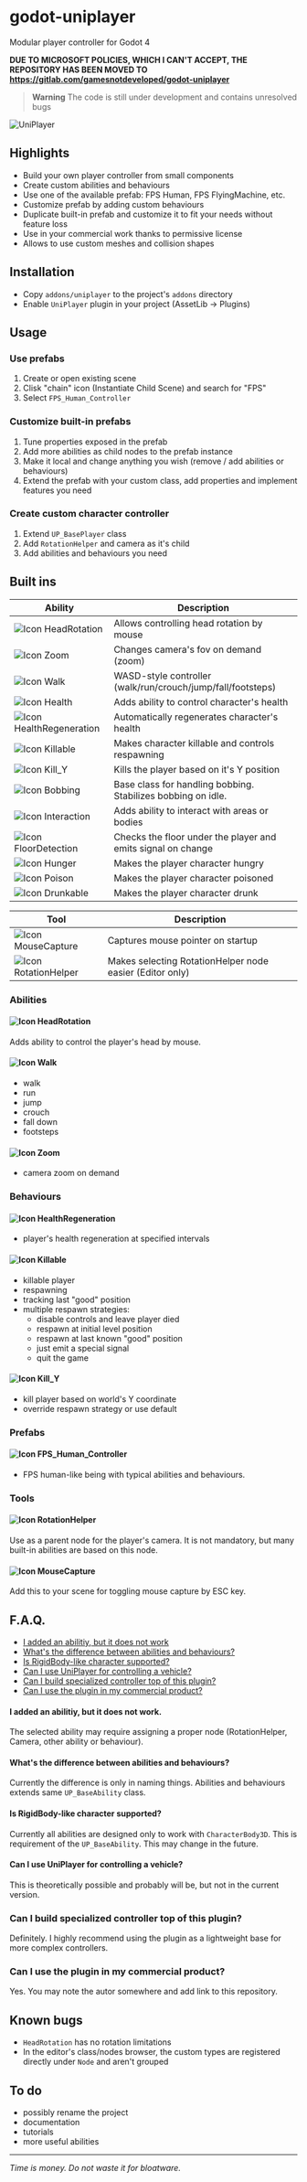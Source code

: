 # godot-uniplayer

Modular player controller for Godot 4

**DUE TO MICROSOFT POLICIES, WHICH I CAN'T ACCEPT, THE REPOSITORY HAS BEEN MOVED TO
https://gitlab.com/gamesnotdeveloped/godot-uniplayer**


> **Warning**
> The code is still under development and contains unresolved bugs

![UniPlayer](screenshots/godot-uniplayer.png)

## Highlights

* Build your own player controller from small components
* Create custom abilities and behaviours
* Use one of the available prefab: FPS Human, FPS FlyingMachine, etc.
* Customize prefab by adding custom behaviours
* Duplicate built-in prefab and customize it to fit your needs without feature loss
* Use in your commercial work thanks to permissive license
* Allows to use custom meshes and collision shapes

## Installation

* Copy `addons/uniplayer` to the project's `addons` directory
* Enable `UniPlayer` plugin in your project (AssetLib -> Plugins)

## Usage

### Use prefabs

1. Create or open existing scene
2. Clisk "chain" icon (Instantiate Child Scene) and search for "FPS"
3. Select `FPS_Human_Controller`

### Customize built-in prefabs

1. Tune properties exposed in the prefab
2. Add more abilities as child nodes to the prefab instance
3. Make it local and change anything you wish (remove / add abilities or behaviours)
4. Extend the prefab with your custom class, add properties and implement features you need

### Create custom character controller

1. Extend `UP_BasePlayer` class
2. Add `RotationHelper` and camera as it's child
3. Add abilities and behaviours you need

## Built ins

| Ability              | Description                                               
| ---------------------|-----------------------------------------------------------
| ![Icon](addons/uniplayer/ability.png) HeadRotation         | Allows controlling head rotation by mouse
| ![Icon](addons/uniplayer/ability.png) Zoom                 | Changes camera's fov on demand (zoom)
| ![Icon](addons/uniplayer/ability.png) Walk                 | WASD-style controller (walk/run/crouch/jump/fall/footsteps)
| ![Icon](addons/uniplayer/ability.png) Health               | Adds ability to control character's health
| ![Icon](addons/uniplayer/ability.png) HealthRegeneration   | Automatically regenerates character's health
| ![Icon](addons/uniplayer/ability.png) Killable             | Makes character killable and controls respawning
| ![Icon](addons/uniplayer/ability.png) Kill_Y               | Kills the player based on it's Y position
| ![Icon](addons/uniplayer/ability.png) Bobbing              | Base class for handling bobbing. Stabilizes bobbing on idle.
| ![Icon](addons/uniplayer/ability.png) Interaction          | Adds ability to interact with areas or bodies
| ![Icon](addons/uniplayer/ability.png) FloorDetection       | Checks the floor under the player and emits signal on change
| ![Icon](addons/uniplayer/ability.png) Hunger               | Makes the player character hungry
| ![Icon](addons/uniplayer/ability.png) Poison               | Makes the player character poisoned
| ![Icon](addons/uniplayer/ability.png) Drunkable            | Makes the player character drunk

| Tool                 | Description                                               
| ---------------------|-----------------------------------------------------------
| ![Icon](addons/uniplayer/mouse.png) MouseCapture         | Captures mouse pointer on startup
| ![Icon](addons/uniplayer/rotationhelper.png) RotationHelper       | Makes selecting RotationHelper node easier (Editor only)


### Abilities

#### ![Icon](addons/uniplayer/ability.png) HeadRotation

Adds ability to control the player's head by mouse.

#### ![Icon](addons/uniplayer/ability.png) Walk

* walk
* run
* jump
* crouch
* fall down
* footsteps

#### ![Icon](addons/uniplayer/ability.png) Zoom

* camera zoom on demand

### Behaviours

#### ![Icon](addons/uniplayer/ability.png) HealthRegeneration

 * player's health regeneration at specified intervals

#### ![Icon](addons/uniplayer/ability.png) Killable

 * killable player
 * respawning
 * tracking last "good" position
 * multiple respawn strategies:
    - disable controls and leave player died
    - respawn at initial level position
    - respawn at last known "good" position
    - just emit a special signal
    - quit the game

#### ![Icon](addons/uniplayer/ability.png) Kill_Y

 * kill player based on world's Y coordinate
 * override respawn strategy or use default

### Prefabs

#### ![Icon](addons/uniplayer/uniplayer.png) FPS_Human_Controller

 * FPS human-like being with typical abilities and behaviours.

### Tools

#### ![Icon](addons/uniplayer/rotationhelper.png) RotationHelper

Use as a parent node for the player's camera. It is not mandatory, but many built-in abilities are based on this node.

#### ![Icon](addons/uniplayer/mouse.png) MouseCapture

Add this to your scene for toggling mouse capture by ESC key.

## F.A.Q.

* [I added an abilitiy, but it does not work](#i-added-an-abilitiy-but-it-does-not-work)
* [What's the difference between abilities and behaviours?](#whats-the-difference-between-abilities-and-behaviours)
* [Is RigidBody-like character supported?](#)
* [Can I use UniPlayer for controlling a vehicle?](#)
* [Can I build specialized controller top of this plugin?](#)
* [Can I use the plugin in my commercial product?](#)

#### I added an abilitiy, but it does not work.

The selected ability may require assigning a proper node (RotationHelper, Camera, other ability or behaviour).

#### What's the difference between abilities and behaviours?

Currently the difference is only in naming things. Abilities and behaviours extends same `UP_BaseAbility` class.

#### Is RigidBody-like character supported?

Currently all abilities are designed only to work with `CharacterBody3D`. This is requirement of the `UP_BaseAbility`.
This may change in the future.

#### Can I use UniPlayer for controlling a vehicle?

This is theoretically possible and probably will be, but not in the current version.

### Can I build specialized controller top of this plugin?

Definitely. I highly recommend using the plugin as a lightweight base for more complex controllers.

### Can I use the plugin in my commercial product?

Yes. You may note the autor somewhere and add link to this repository.


## Known bugs

* `HeadRotation` has no rotation limitations
* In the editor's class/nodes browser, the custom types are registered directly under `Node` and aren't grouped

## To do

* possibly rename the project
* documentation
* tutorials
* more useful abilities

----

*Time is money. Do not waste it for bloatware.*
